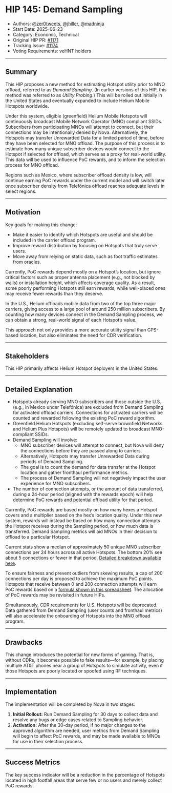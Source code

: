 # HIP 145: Demand Sampling

- Authors: [@zer0tweets](https://twitter.com/zer0tweets), [@jhiller](https://twitter.com/jhiller), [@madninja](https://twitter.com/madninja)
- Start Date: 2025-06-23
- Category: Economic, Technical
- Original HIP PR: [#1171](https://github.com/helium/HIP/pull/1171)
- Tracking Issue: [#1174](https://github.com/helium/HIP/issues/1174)
- Voting Requirements: veHNT holders

---

## Summary

This HIP proposes a new method for estimating Hotspot utility prior to MNO offload, referred to as *Demand Sampling*. (In earlier versions of this HIP, this method was referred to as *Utility Probing*.) This will be rolled out initially in the United States and eventually expanded to include Helium Mobile Hotspots worldwide.

Under this system, eligible (greenfield) Helium Mobile Hotspots will continuously broadcast Mobile Network Operator (MNO) compliant SSIDs. Subscribers from participating MNOs will attempt to connect, but their connections may be intentionally denied by Nova. Alternatively, the Hotspots may transfer Unrewarded Data for a limited period of time, before they have been selected for MNO offload. The purpose of this process is to estimate how many unique subscriber devices would connect to the Hotspot if selected for offload, which serves as a proxy for real-world utility. This data will be used to influence PoC rewards, and to inform the selection process for MNO offload.

Regions such as Mexico, where subscriber offload density is low, will continue earning PoC rewards under the current model and will switch later once subscriber density from Telefónica offload reaches adequate levels in select regions.

---

## Motivation

Key goals for making this change:

- Make it easier to identify which Hotspots are useful and should be included in the carrier offload program.
- Improve reward distribution by focusing on Hotspots that truly serve users.
- Move away from relying on static data, such as foot traffic estimates from oracles.

Currently, PoC rewards depend mostly on a Hotspot’s location, but ignore critical factors such as proper antenna placement (e.g., not blocked by walls) or installation height, which affects coverage quality. As a result, some poorly performing Hotspots still earn rewards, while well-placed ones may receive fewer rewards than they deserve.

In the U.S., Helium offloads mobile data from two of the top three major carriers, giving access to a large pool of around 250 million subscribers. By counting how many devices connect in the Demand Sampling process, we can obtain a strong, real-world signal of each Hotspot’s value.

This approach not only provides a more accurate utility signal than GPS-based location, but also eliminates the need for CDR verification.

---

## Stakeholders

This HIP primarily affects Helium Hotspot deployers in the United States.

---

## Detailed Explanation

- Hotspots already serving MNO subscribers and those outside the U.S. (e.g., in Mexico under Telefónica) are excluded from Demand Sampling for activated offload carriers. Connections for activated carriers will be counted and rewarded following the existing PoC reward algorithm.
- Greenfield Helium Hotspots (excluding self-serve brownfield Networks and Helium Plus Hotspots) will be remotely updated to broadcast MNO-compliant SSIDs.
- Demand Sampling will involve:
  - MNO subscriber devices will attempt to connect, but Nova will deny the connections before they are passed along to carriers.
  - Alternatively, Hotspots may transfer Unrewarded Data during periods of Demand Sampling.
  - The goal is to count the demand for data transfer at the Hotspot location and gather fronthaul performance metrics.
  - The process of Demand Sampling will not negatively impact the user experience for MNO subscribers.
- The number of connection attempts, or the amount of data transferred, during a 24-hour period (aligned with the rewards epoch) will help determine PoC rewards and potential offload utility for that period.

Currently, PoC rewards are based mostly on how many hexes a Hotspot covers and a multiplier based on the hex’s location quality. Under this new system, rewards will instead be based on how many connection attempts the Hotspot receives during the Sampling period, or how much data is transferred. Demand Sampling metrics will aid MNOs in their decision to offload to a particular Hotspot. 

Current stats show a median of approximately 50 unique MNO subscriber connections per 24 hours across all active Hotspots. The bottom 20% see about 5 connections or fewer in that period. [Detailed breakdown available here](https://docs.google.com/spreadsheets/d/15CcQQVw4ps5DZHcGNeha3w0mAU-r34qn56Ik52FRcJU/edit?usp=sharing).

To ensure fairness and prevent outliers from skewing results, a cap of 200 connections per day is proposed to achieve the maximum PoC points. Hotspots that receive between 0 and 200 connection attempts will earn PoC rewards based on a [formula shown in this spreadsheet](https://docs.google.com/spreadsheets/d/1Iu-jxdQFp8yoi1QjtSuNoJ3StjOL70h8iDPpzNSpyJ4/edit?usp=sharing). The allocation of PoC rewards may be revisited in future HIPs.

Simultaneously, CDR requirements for U.S. Hotspots will be deprecated. Data gathered from Demand Sampling (user counts and fronthaul metrics) will also accelerate the onboarding of Hotspots into the MNO offload program.

---

## Drawbacks

This change introduces the potential for new forms of gaming. That is, without CDRs, it becomes possible to fake results—for example, by placing multiple AT&T phones near a group of Hotspots to simulate activity, even if those Hotspots are poorly located or spoofed using RF techniques.

---

## Implementation

The implementation will be completed by Nova in two stages:

1. **Initial Rollout:** Run Demand Sampling for 30 days to collect data and resolve any bugs or edge cases related to Sampling behavior.
2. **Activation:** After the 30-day period, if no major changes to the approved algorithm are needed, user metrics from Demand Sampling will begin to affect PoC rewards, and may be made available to MNOs for use in their selection process.

---

## Success Metrics

The key success indicator will be a reduction in the percentage of Hotspots located in high footfall areas that serve few or no users and merely collect PoC rewards.
